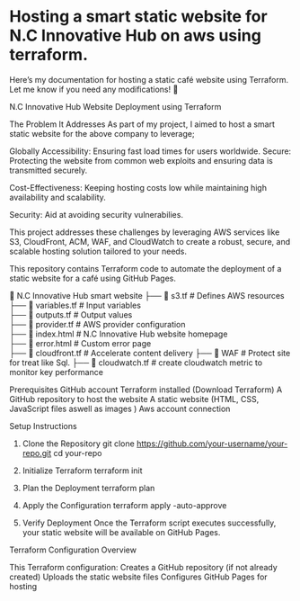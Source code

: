 # Hosting a smart static website for N.C Innovative Hub on aws using terraform.
Here’s my documentation for hosting a static café website using Terraform. Let me know if you need any modifications! 🚀

N.C Innovative Hub Website Deployment using Terraform

 The Problem It Addresses
As part of my project, I aimed to host a smart static website for the above company to leverage;

Globally Accessibility: Ensuring fast load times for users worldwide.
Secure: Protecting the website from common web exploits and ensuring data is transmitted securely.

Cost-Effectiveness: Keeping hosting costs low while maintaining high availability and scalability.

Security: Aid at avoiding security vulnerabilies.

This project addresses these challenges by leveraging AWS services like S3, CloudFront, ACM, WAF, and CloudWatch to create a robust, secure, and scalable hosting solution tailored to your needs.

This repository contains Terraform code to automate the deployment of a static website for a café using GitHub Pages.

📁 N.C Innovative Hub smart website
 ├── 📄 s3.tf        # Defines AWS resources  
 ├── 📄 variables.tf   # Input variables  
 ├── 📄 outputs.tf     # Output values  
 ├── 📄 provider.tf    # AWS provider configuration  
 ├── 📄 index.html     # N.C Innovative Hub website homepage  
 ├── 📄 error.html     # Custom error page  
 ├── 📄 cloudfront.tf   #  Accelerate content delivery
 ├── 📄 WAF     # Protect site for treat like Sql.
 ├── 📄 cloudwatch.tf   # create cloudwatch metric to monitor key performance
 

Prerequisites
GitHub account
Terraform installed (Download Terraform)
A GitHub repository to host the website
A static website (HTML, CSS, JavaScript files aswell as images )
Aws account connection

Setup Instructions

1. Clone the Repository
git clone https://github.com/your-username/your-repo.git
cd your-repo

2. Initialize Terraform
terraform init

3. Plan the Deployment
terraform plan

4. Apply the Configuration
terraform apply -auto-approve

5. Verify Deployment
Once the Terraform script executes successfully, your static website will be available on GitHub Pages.

Terraform Configuration Overview

This Terraform configuration:
Creates a GitHub repository (if not already created)
Uploads the static website files
Configures GitHub Pages for hosting



